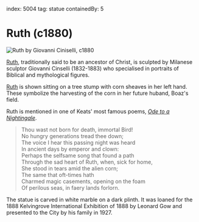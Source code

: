 index: 5004
tag: statue
containedBy: 5

# Ruth (c1880)

![Ruth by Giovanni Ciniselli, c1880](image:ruth.jpg)

[Ruth][1], traditionally said to be an ancestor of Christ, is sculpted
by Milanese sculptor Giovanni Cinselli (1832-1883) who specialised in
portraits of Biblical and mythological figures.

[Ruth][1] is shown sitting on a tree stump with corn sheaves in her
left hand. These symbolize the harvesting of the corn in her future
huband, Boaz's field.

Ruth is mentioned in one of Keats' most famous poems, [_Ode to a
Nightingale_][2].

> Thou wast not born for death, immortal Bird!<br/>
No hungry generations tread thee down;<br/>
The voice I hear this passing night was heard<br/>
In ancient days by emperor and clown:<br/>
Perhaps the selfsame song that found a path<br/>
Through the sad heart of Ruth, when, sick for home,<br/>
She stood in tears amid the alien corn;<br/>
The same that oft-times hath<br/>
Charmed magic casements, opening on the foam<br/>
Of perilous seas, in faery lands forlorn.

The statue is carved in white marble on a dark plinth.  It was loaned
for the 1888 Kelvingrove International Exhibition of 1888 by Leonard
Gow and presented to the City by his family in 1927.

[1]: /wiki/Ruth_(biblical_figure)
[2]: http://www.online-literature.com/keats/479/
